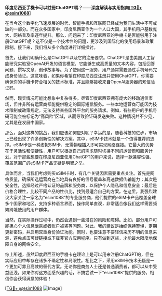 **印度尼西亚手機卡可以註冊ChatGPT嗎？——深度解读与实用指南[[TG💪+ @esim1088](https://t.me/s/esim1088)]**

在当今这个数字化飞速发展的时代，智能手机和互联网已经成为我们生活中不可或缺的一部分。而在众多国家中，印度尼西亚作为一个人口大国，其手机用户基数庞大，网络普及率逐年提升。那么，问题来了：印度尼西亚的手機卡是否能够用于注册ChatGPT呢？这不仅是一个技术性的问题，更涉及到国际化的使用场景和政策限制。接下来，我们将从多个角度进行详细探讨。

首先，让我们明确什么是ChatGPT以及它的注册要求。ChatGPT是由美国人工智能研究实验室OpenAI开发的语言模型，它能够生成高质量的文本内容，包括回答问题、撰写文章、创作故事等。为了使用这一服务，用户通常需要通过手机号码完成身份验证。这意味着，如果你希望在印度尼西亚注册并使用ChatGPT，你需要确保你的手機卡符合相关的技术标准，并且能够接收来自OpenAI服务器的短信验证码。

然而，现实情况可能比想象中复杂得多。尽管印度尼西亚拥有庞大的移动通信市场，但并非所有运营商都能提供稳定的国际短信服务。一些本地运营商可能因为技术限制或政策规定，无法支持某些国外平台的服务请求。例如，有些用户的手机号码可能会被标记为“高风险”区域，从而导致验证码发送失败。这种情况并不少见，尤其是在发展中国家。

那么，面对这样的挑战，我们应该如何应对呢？幸运的是，随着科技的进步，市场上已经出现了许多创新性的解决方案。其中，eSIM卡技术就是一个值得推荐的选择。eSIM卡是一种虚拟SIM卡，无需物理插入即可实现网络连接。它最大的优势在于灵活性和便捷性，用户可以根据自己的需求随时切换不同的运营商和服务计划。对于那些想要在印度尼西亚使用ChatGPT的用户来说，选择一款兼容性强、覆盖范围广的eSIM卡产品无疑是明智之举。

具体而言，当我们考虑购买eSIM卡时，有几个关键因素需要重点关注。首先是网络质量，确保所选运营商在当地具有良好的信号覆盖和高速数据传输能力；其次是安全性，选择经过严格认证的品牌和服务商，以保护个人隐私和信息安全；最后是价格合理性，比较不同产品的性价比，找到最适合自己的方案。在这里，我强烈建议大家关注一家名为“esim1088”的专业服务商，他们提供的eSIM卡产品覆盖全球多个国家和地区，支持多种语言界面，操作简单直观，非常适合像我们这样需要频繁跨境使用的用户群体。

当然，在实际操作过程中，仍然会遇到一些潜在的风险和障碍。比如，部分用户可能担心个人信息泄露或者账户被盗等问题。对此，我的建议是始终保持警惕，定期更新密码，并启用双重身份验证功能。同时，也要注意不要轻信来历不明的信息来源，避免点击可疑链接或下载非官方应用程序。只有做到这些，才能最大限度地保障自身的网络安全。

综上所述，虽然印度尼西亚的手機卡在理论上是可以用来注册ChatGPT的，但在实际应用中却存在诸多不确定性和局限性。相比之下，采用eSIM卡技术无疑是一个更加可靠且高效的替代方案。无论你是商务人士还是普通消费者，都可以从中受益匪浅。如果你对这方面感兴趣的话，不妨尝试一下“esim1088”提供的服务，相信你会获得满意的体验！

[[TG💪+ @esim1088](https://t.me/s/esim1088) ![Image](https://i.postimg.cc/4NQfJmqS/Snipaste-2025-05-13-00-14-12.png)]